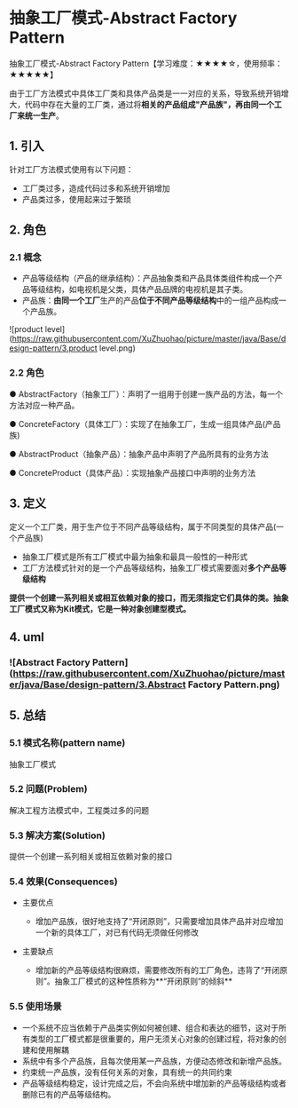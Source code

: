 # 抽象工厂模式-Abstract Factory Pattern

抽象工厂模式-Abstract Factory Pattern【学习难度：★★★★☆，使用频率：★★★★★】

由于工厂方法模式中具体工厂类和具体产品类是一一对应的关系，导致系统开销增大，代码中存在大量的工厂类，通过将**相关的产品组成"产品族"，再由同一个工厂来统一生产**。

## 1. 引入

针对工厂方法模式使用有以下问题：

- 工厂类过多，造成代码过多和系统开销增加
- 产品类过多，使用起来过于繁琐

## 2. 角色

### 2.1 概念

- 产品等级结构（产品的继承结构）：产品抽象类和产品具体类组件构成一个产品等级结构，如电视机是父类，具体产品品牌的电视机是其子类。
- 产品族：**由同一个工厂**生产的产品**位于不同产品等级结构**中的一组产品构成一个产品族。

![product level](https://raw.githubusercontent.com/XuZhuohao/picture/master/java/Base/design-pattern/3.product level.png)



### 2.2 角色

● AbstractFactory（抽象工厂）：声明了一组用于创建一族产品的方法，每一个方法对应一种产品。

● ConcreteFactory（具体工厂）：实现了在抽象工厂，生成一组具体产品(产品族)

● AbstractProduct（抽象产品）：抽象产品中声明了产品所具有的业务方法

● ConcreteProduct（具体产品）：实现抽象产品接口中声明的业务方法



## 3. 定义

定义一个工厂类，用于生产位于不同产品等级结构，属于不同类型的具体产品(一个产品族)

- 抽象工厂模式是所有工厂模式中最为抽象和最具一般性的一种形式
- 工厂方法模式针对的是一个产品等级结构，抽象工厂模式需要面对**多个产品等级结构**

**提供一个创建一系列相关或相互依赖对象的接口，而无须指定它们具体的类。抽象工厂模式又称为Kit模式，它是一种对象创建型模式。**



## 4. uml

### ![Abstract Factory Pattern](https://raw.githubusercontent.com/XuZhuohao/picture/master/java/Base/design-pattern/3.Abstract Factory Pattern.png)



## 5. 总结

### 5.1 模式名称(pattern name)

抽象工厂模式



### 5.2 问题(Problem)

解决工程方法模式中，工程类过多的问题



### 5.3 解决方案(Solution)

提供一个创建一系列相关或相互依赖对象的接口



### 5.4 效果(Consequences)

- 主要优点
  - 增加产品族，很好地支持了“开闭原则”，只需要增加具体产品并对应增加一个新的具体工厂，对已有代码无须做任何修改

- 主要缺点
  - 增加新的产品等级结构很麻烦，需要修改所有的工厂角色，违背了“开闭原则”。抽象工厂模式的这种性质称为**“开闭原则”的倾斜**

### 5.5 使用场景

- 一个系统不应当依赖于产品类实例如何被创建、组合和表达的细节，这对于所有类型的工厂模式都是很重要的，用户无须关心对象的创建过程，将对象的创建和使用解耦
- 系统中有多个产品族，且每次使用某一产品族，方便动态修改和新增产品族。
- 约束统一产品族，没有任何关系的对象，具有统一的共同约束
- 产品等级结构稳定，设计完成之后，不会向系统中增加新的产品等级结构或者删除已有的产品等级结构。

